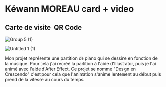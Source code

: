 # Kéwann MOREAU card + video


## Carte de visite ​ QR Code

![Group 5 (1)](https://github.com/Moreau621/zapar/assets/144129025/8a580cd0-28b4-47cc-906f-a182edeffe33)



![Untitled 1 (1)](https://github.com/Moreau621/zapar/assets/144129025/a478ad54-99b8-41f0-b2a8-6fc61cd0d844)


Mon projet représente une partition de piano qui se dessine en fonction de la musique. Pour cela j'ai recréé la partition à l'aide d'Illustrator, puis je l'ai animé avec l'aide d'After Effect. Ce projet se nomme "Design en Crescendo" c'est pour cela que l'animation s'anime lentement au début puis prend de la vitesse au cours du temps.
